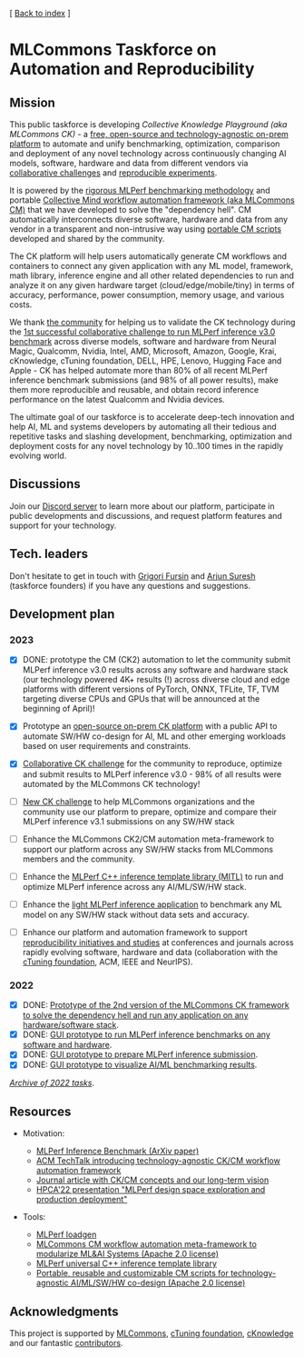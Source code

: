 [ [Back to index](README.md) ]

# MLCommons Taskforce on Automation and Reproducibility

## Mission

This public taskforce is developing *Collective Knowledge Playground (aka MLCommons CK)* - 
a [free, open-source and technology-agnostic on-prem platform](https://github.com/mlcommons/ck/tree/master/platform)
to automate and unify benchmarking, optimization, comparison and deployment
of any novel technology across continuously changing AI models, software, hardware and data from different vendors
via [collaborative challenges](https://access.cknowledge.org/playground/?action=challenges) 
and [reproducible experiments](https://access.cknowledge.org/playground/?action=experiments).

It is powered by the [rigorous MLPerf benchmarking methodology](https://arxiv.org/abs/1911.02549) 
and portable [Collective Mind workflow automation framework (aka MLCommons CM)](https://github.com/mlcommons/ck)
that we have developed to solve the "dependency hell".
CM automatically interconnects diverse software, hardware and data from any vendor in a transparent and non-intrusive way
using  [portable CM scripts](https://github.com/mlcommons/ck/blob/master/docs/list_of_scripts.md)
developed and shared by the community.

The CK platform will help users automatically generate CM workflows and containers 
to connect any given application with any ML model, framework, math library, inference engine 
and all other related dependencies to run and analyze it on any given hardware target (cloud/edge/mobile/tiny) 
in terms of accuracy, performance, power consumption, memory usage, and various costs.

We thank [the community](https://access.cknowledge.org/playground/?action=contributors) for helping us to validate the CK technology 
during the [1st successful collaborative challenge to run MLPerf inference v3.0 benchmark](https://access.cknowledge.org/playground/?action=challenges&name=optimize-mlperf-inference-v3.0-2023)
across diverse models, software and hardware from Neural Magic, Qualcomm, Nvidia, Intel, AMD, Microsoft, Amazon, Google,
Krai, cKnowledge, cTuning foundation, DELL, HPE, Lenovo, Hugging Face and Apple - 
CK has helped automate more than 80% of all recent MLPerf inference benchmark submissions 
(and 98% of all power results), make them more reproducible and reusable,
and obtain record inference performance on the latest Qualcomm and Nvidia devices.

The ultimate goal of our taskforce is to accelerate deep-tech innovation 
and help AI, ML and systems developers by automating all their 
tedious and repetitive tasks and slashing development, benchmarking, 
optimization and deployment costs for any novel technology by 10..100 times 
in the rapidly evolving world.

## Discussions

Join our [Discord server](https://discord.gg/JjWNWXKxwT) 
to learn more about our platform, participate in public developments and discussions,
and request platform features and support for your technology.

## Tech. leaders

Don't hesitate to get in touch with [Grigori Fursin](https://cKnowledge.org/gfursin)
and [Arjun Suresh](https://www.linkedin.com/in/arjunsuresh) 
(taskforce founders) if you have any questions and suggestions.

## Development plan

### 2023

- [x] DONE: prototype the CM (CK2) automation to let the community submit MLPerf inference v3.0 results across any software and hardware stack 
      (our technology powered 4K+ results (!) across diverse cloud and edge platforms with different versions of PyTorch, ONNX, TFLite, TF, TVM targeting diverse CPUs and GPUs 
      that will be announced at the beginning of April)!
- [x] Prototype an [open-source on-prem CK platform](https://github.com/mlcommons/ck/tree/master/platform) 
      with a public API to automate SW/HW co-design for AI, ML and other emerging workloads based on user requirements and constraints.
- [x] [Collaborative CK challenge](https://access.cknowledge.org/playground/?action=challenges&name=optimize-mlperf-inference-v3.0-2023) 
      for the community to reproduce, optimize and submit results to MLPerf inference v3.0
      - 98% of all results were automated by the MLCommons CK technology!
- [ ] [New CK challenge](https://access.cknowledge.org/playground/?action=challenges&name=optimize-mlperf-inference-v3.1-2023) 
      to help MLCommons organizations and the community use our platform to prepare, optimize and compare their MLPerf inference v3.1 submissions on any SW/HW stack
- [ ] Enhance the MLCommons CK2/CM automation meta-framework to support our platform across any SW/HW stacks from MLCommons members and the community.
- [ ] Enhance the [MLPerf C++ inference template library (MITL)](https://github.com/mlcommons/ck/tree/master/cm-mlops/script/app-mlperf-inference-cpp) 
      to run and optimize MLPerf inference across any AI/ML/SW/HW stack.
- [ ] Enhance the [light MLPerf inference application](https://github.com/mlcommons/ck/tree/master/cm-mlops/script/app-mlperf-inference-cpp) 
      to benchmark any ML model on any SW/HW stack without data sets and accuracy.
- [ ] Enhance our platform and automation framework to support [reproducibility initiatives and studies](https://cTuning.org/ae) at conferences and journals 
      across rapidly evolving software, hardware and data (collaboration with the [cTuning foundation](https://cTuning.org), ACM, IEEE and NeurIPS).


### 2022

- [x] DONE: [Prototype of the 2nd version of the MLCommons CK framework to solve the dependency hell and run any application on any hardware/software stack](https://github.com/mlcommons/ck).
- [x] DONE: [GUI prototype to run MLPerf inference benchmarks on any software and hardware](https://cknowledge.org/mlperf-inference-gui).
- [x] DONE: [GUI prototype to prepare MLPerf inference submission](https://cknowledge.org/mlperf-inference-submission-gui).
- [x] DONE: [GUI prototype to visualize AI/ML benchmarking results](https://cKnowledge.org/cm-gui-graph).

[*Archive of 2022 tasks*](archive/taskforce-2022.md).


## Resources

* Motivation:
  * [MLPerf Inference Benchmark (ArXiv paper)](https://arxiv.org/abs/1911.02549)
  * [ACM TechTalk introducing technology-agnostic CK/CM workflow automation framework](https://www.youtube.com/watch?v=7zpeIVwICa4)
  * [Journal article with CK/CM concepts and our long-term vision](https://arxiv.org/pdf/2011.01149.pdf)
  * [HPCA'22 presentation "MLPerf design space exploration and production deployment"](https://doi.org/10.5281/zenodo.6475385)

* Tools:
  * [MLPerf loadgen](https://github.com/mlcommons/inference/tree/master/loadgen)
  * [MLCommons CM workflow automation meta-framework to modularize ML&AI Systems (Apache 2.0 license)](https://github.com/mlcommons/ck)
  * [MLPerf universal C++ inference template library](https://github.com/mlcommons/ck/tree/master/cm-mlops/script/app-mlperf-inference-cpp)
  * [Portable, reusable and customizable CM scripts for technology-agnostic AI/ML/SW/HW co-design  (Apache 2.0 license)](https://github.com/mlcommons/ck/tree/master/cm-mlops/script)



## Acknowledgments

This project is supported by [MLCommons](https://mlcommons.org), [cTuning foundation](https://cTuning.org),
[cKnowledge](https://cKnowledge.org) and our fantastic [contributors](https://github.com/mlcommons/ck/blob/master/CONTRIBUTING.md).
